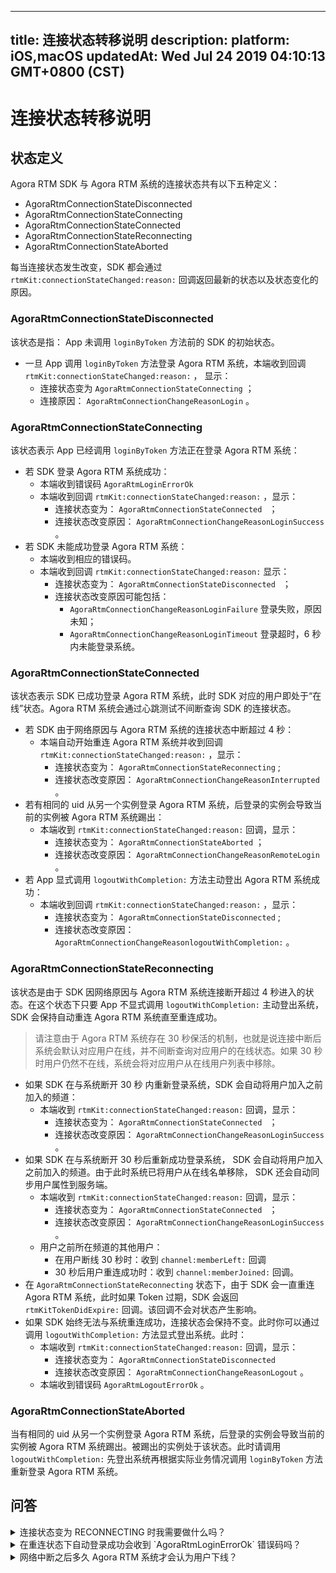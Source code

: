 
---
title: 连接状态转移说明
description: 
platform: iOS,macOS
updatedAt: Wed Jul 24 2019 04:10:13 GMT+0800 (CST)
---
# 连接状态转移说明
## 状态定义

Agora RTM SDK 与 Agora RTM 系统的连接状态共有以下五种定义：

- AgoraRtmConnectionStateDisconnected
- AgoraRtmConnectionStateConnecting
- AgoraRtmConnectionStateConnected
- AgoraRtmConnectionStateReconnecting
- AgoraRtmConnectionStateAborted

每当连接状态发生改变，SDK 都会通过 `rtmKit:connectionStateChanged:reason:` 回调返回最新的状态以及状态变化的原因。

### AgoraRtmConnectionStateDisconnected

该状态是指： App 未调用 `loginByToken` 方法前的 SDK 的初始状态。

- 一旦 App 调用 `loginByToken` 方法登录 Agora RTM 系统，本端收到回调 `rtmKit:connectionStateChanged:reason:` ， 显示：
  - 连接状态变为 `AgoraRtmConnectionStateConnecting` ；
  - 连接原因： `AgoraRtmConnectionChangeReasonLogin` 。

### AgoraRtmConnectionStateConnecting

该状态表示 App 已经调用 `loginByToken` 方法正在登录 Agora RTM 系统：

- 若 SDK 登录 Agora RTM 系统成功：
  - 本端收到错误码 `AgoraRtmLoginErrorOk`
  - 本端收到回调 `rtmKit:connectionStateChanged:reason:` ，显示：
    - 连接状态变为： `AgoraRtmConnectionStateConnected ` ； 
    - 连接状态改变原因： `AgoraRtmConnectionChangeReasonLoginSuccess` 。
- 若 SDK 未能成功登录 Agora RTM 系统：
  - 本端收到相应的错误码。
  - 本端收到回调 `rtmKit:connectionStateChanged:reason:` 显示：
    - 连接状态变为： `AgoraRtmConnectionStateDisconnected ` ； 
    - 连接状态改变原因可能包括：
      - `AgoraRtmConnectionChangeReasonLoginFailure`  登录失败，原因未知；
      - `AgoraRtmConnectionChangeReasonLoginTimeout` 登录超时，6 秒内未能登录系统。

### AgoraRtmConnectionStateConnected

该状态表示 SDK 已成功登录 Agora RTM 系统，此时 SDK 对应的用户即处于“在线”状态。Agora RTM 系统会通过心跳测试不间断查询 SDK 的连接状态。

- 若 SDK 由于网络原因与 Agora RTM 系统的连接状态中断超过 4 秒：
  - 本端自动开始重连 Agora RTM 系统并收到回调 `rtmKit:connectionStateChanged:reason:` ，显示：
    - 连接状态变为： `AgoraRtmConnectionStateReconnecting` ;
    - 连接状态改变原因： `AgoraRtmConnectionChangeReasonInterrupted` 。
- 若有相同的 uid 从另一个实例登录 Agora RTM 系统，后登录的实例会导致当前的实例被 Agora RTM 系统踢出：
  - 本端收到 `rtmKit:connectionStateChanged:reason:` 回调，显示：
    - 连接状态变为： `AgoraRtmConnectionStateAborted` ；
    - 连接状态改变原因： `AgoraRtmConnectionChangeReasonRemoteLogin` 。
- 若 App 显式调用 `logoutWithCompletion:` 方法主动登出 Agora RTM 系统成功：
  - 本端收到回调 `rtmKit:connectionStateChanged:reason:` ，显示：
    - 连接状态变为： `AgoraRtmConnectionStateDisconnected` ;
    - 连接状态改变原因：`AgoraRtmConnectionChangeReasonlogoutWithCompletion:` 。

### AgoraRtmConnectionStateReconnecting

该状态是由于 SDK 因网络原因与 Agora RTM 系统连接断开超过 4 秒进入的状态。在这个状态下只要 App 不显式调用 `logoutWithCompletion:` 主动登出系统， SDK 会保持自动重连 Agora RTM 系统直至重连成功。

> 请注意由于 Agora RTM 系统存在 30 秒保活的机制，也就是说连接中断后系统会默认对应用户在线，并不间断查询对应用户的在线状态。如果 30 秒时用户仍然不在线，系统会将对应用户从在线用户列表中移除。

- 如果 SDK 在与系统断开 30 秒 内重新登录系统，SDK 会自动将用户加入之前加入的频道：
  - 本端收到 `rtmKit:connectionStateChanged:reason:` 回调，显示：
    - 连接状态变为： `AgoraRtmConnectionStateConnected ` ；
    - 连接状态改变原因： `AgoraRtmConnectionChangeReasonLoginSuccess` 。
- 如果 SDK 在与系统断开 30 秒后重新成功登录系统， SDK 会自动将用户加入之前加入的频道。由于此时系统已将用户从在线名单移除， SDK 还会自动同步用户属性到服务端。
  - 本端收到 `rtmKit:connectionStateChanged:reason:` 回调，显示：
    - 连接状态变为： `AgoraRtmConnectionStateConnected ` ；
    - 连接状态改变原因： `AgoraRtmConnectionChangeReasonLoginSuccess` 。
  - 用户之前所在频道的其他用户：
    - 在用户断线 30 秒时：收到 `channel:memberLeft:` 回调 
    - 30 秒后用户重连成功时：收到 `channel:memberJoined:` 回调。
- 在 `AgoraRtmConnectionStateReconnecting` 状态下，由于 SDK 会一直重连 Agora RTM 系统，此时如果 Token 过期，SDK 会返回 `rtmKitTokenDidExpire:` 回调。该回调不会对状态产生影响。
- 如果 SDK 始终无法与系统重连成功，连接状态会保持不变。此时你可以通过调用 `logoutWithCompletion:` 方法显式登出系统。此时：
  - 本端收到 `rtmKit:connectionStateChanged:reason:` 回调，显示：
    - 连接状态变为： `AgoraRtmConnectionStateDisconnected`
    - 连接状态改变原因：  `AgoraRtmConnectionChangeReasonLogout` 。
  - 本端收到错误码 `AgoraRtmLogoutErrorOk` 。

### AgoraRtmConnectionStateAborted 

当有相同的 uid 从另一个实例登录 Agora RTM 系统，后登录的实例会导致当前的实例被 Agora RTM 系统踢出。被踢出的实例处于该状态。此时请调用 `logoutWithCompletion:` 先登出系统再根据实际业务情况调用 `loginByToken` 方法重新登录 Agora RTM 系统。

## 问答


<details>
  <summary>连接状态变为 RECONNECTING 时我需要做什么吗？</summary>
  连接中断后，SDK 会自动重连 Agora RTM 系统直至登录成功，无需人为干预。
</details>


<details>
  <summary>在重连状态下自动登录成功会收到 `AgoraRtmLoginErrorOk` 错误码吗？</summary>
  `AgoraRtmLoginErrorOk` 错误码只有在你主动调用 `loginByToken`方法成功时才会返回。重连状态下，SDK 会自动登录 Agora RTM 系统，所以重连成功时不会返回该回调。
</details>

<details>
  <summary>网络中断之后多久 Agora RTM 系统才会认为用户下线？</summary>
 当 Agora RTM 系统检测到 SDK 断开连接 30 秒时会将对应用户从在线用户列表移除。
</details>


